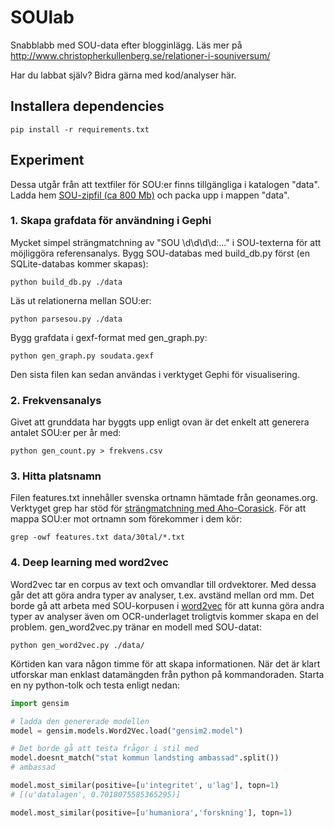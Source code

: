 # SOUlab

Snabblabb med SOU-data efter blogginlägg. Läs mer på http://www.christopherkullenberg.se/relationer-i-souniversum/

Har du labbat själv? Bidra gärna med kod/analyser här.

## Installera dependencies

```
pip install -r requirements.txt
```

## Experiment

Dessa utgår från att textfiler för SOU:er finns tillgängliga i katalogen
"data". Ladda hem [SOU-zipfil (ca 800 Mb)](http://scientometrics.flov.gu.se/files/SOUtxtDecadeFiles.zip) och packa upp i mappen "data".

### 1. Skapa grafdata för användning i Gephi

Mycket simpel strängmatchning av "SOU \d\d\d\d:..." i SOU-texterna för
att möjliggöra referensanalys. Bygg SOU-databas med build_db.py först (en SQLite-databas kommer skapas):

```
python build_db.py ./data
```

Läs ut relationerna mellan SOU:er:

```
python parsesou.py ./data
```

Bygg grafdata i gexf-format med gen_graph.py:

```
python gen_graph.py soudata.gexf
```

Den sista filen kan sedan användas i verktyget Gephi för visualisering.


### 2. Frekvensanalys

Givet att grunddata har byggts upp enligt ovan är det enkelt att
generera antalet SOU:er per år med:

```
python gen_count.py > frekvens.csv
```

### 3. Hitta platsnamn

Filen features.txt innehåller svenska ortnamn hämtade från geonames.org.
Verktyget grep har stöd för [strängmatchning med Aho-Corasick](http://en.wikipedia.org/wiki/Aho–Corasick_string_matching_algorithm). För att mappa SOU:er mot ortnamn som förekommer i dem kör:

```
grep -owf features.txt data/30tal/*.txt
```

### 4. Deep learning med word2vec

Word2vec tar en corpus av text och omvandlar till ordvektorer. Med dessa
går det att göra andra typer av analyser, t.ex. avständ mellan ord mm.
Det borde gå att arbeta med SOU-korpusen i
[word2vec](https://docs.google.com/a/peterkrantz.se/file/d/0B7XkCwpI5KDYRWRnd1RzWXQ2TWc/edit)
för att kunna göra
andra typer av analyser även om OCR-underlaget troligtvis kommer skapa
en del problem. gen_word2vec.py tränar en modell med SOU-datat:

```
python gen_word2vec.py ./data/
```

Körtiden kan vara någon timme för att skapa informationen. När det är
klart utforskar man enklast datamängden från python på kommandoraden.
Starta en ny python-tolk och testa enligt nedan:

```python
import gensim

# ladda den genererade modellen
model = gensim.models.Word2Vec.load("gensim2.model")

# Det borde gå att testa frågor i stil med
model.doesnt_match("stat kommun landsting ambassad".split())
# ambassad

model.most_similar(positive=[u'integritet', u'lag'], topn=1)
# [(u'datalagen', 0.7018075585365295)]

model.most_similar(positive=[u'humaniora','forskning'], topn=1)
```
